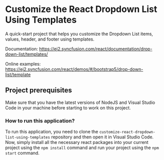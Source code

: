 # Customize the React Dropdown List Using Templates

A quick-start project that helps you customize the Dropdown List items, values, header, and footer using templates.

Documentation: https://ej2.syncfusion.com/react/documentation/drop-down-list/templates/

Online examples: https://ej2.syncfusion.com/react/demos/#/bootstrap5/drop-down-list/template

## Project prerequisites

Make sure that you have the latest versions of NodeJS and Visual Studio Code in your machine before starting to work on this project.

### How to run this application?

To run this application, you need to clone the `customize-react-dropdown-list-using-templates` repository and then open it in Visual Studio Code. Now, simply install all the necessary react packages into your current project using the `npm install` command and run your project using the `npm start` command.
